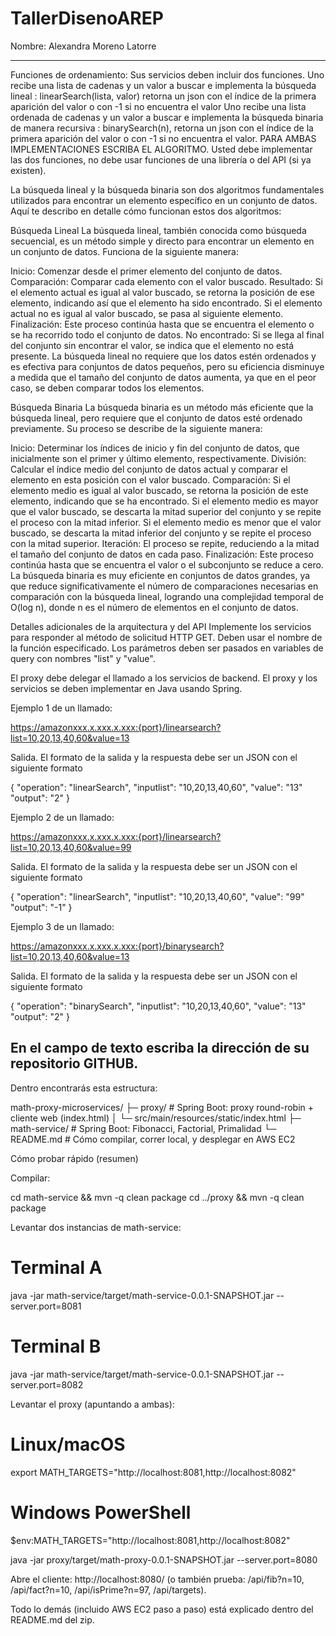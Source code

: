 # TallerDisenoAREP
Nombre: Alexandra Moreno Latorre 

---
Funciones de ordenamiento:
Sus servicios  deben incluir dos funciones. 
Uno recibe una lista de cadenas y un valor a buscar e implementa la búsqueda lineal :  linearSearch(lista, valor) retorna un json con el índice de la primera aparición del valor o con -1 si no encuentra el valor
Uno recibe una lista ordenada de cadenas y un valor a buscar e implementa la búsqueda binaria de manera recursiva : binarySearch(n), retorna un json con el índice de la primera aparición del valor o con -1 si no encuentra el valor.
PARA AMBAS IMPLEMENTACIONES ESCRIBA EL ALGORITMO. Usted debe implementar las dos funciones, no debe usar funciones de una librería o del API (si ya existen).
 
 
La búsqueda lineal y la búsqueda binaria son dos algoritmos fundamentales utilizados para encontrar un elemento específico en un conjunto de datos. Aquí te describo en detalle cómo funcionan estos dos algoritmos:

Búsqueda Lineal
La búsqueda lineal, también conocida como búsqueda secuencial, es un método simple y directo para encontrar un elemento en un conjunto de datos. Funciona de la siguiente manera:

Inicio: Comenzar desde el primer elemento del conjunto de datos.
Comparación: Comparar cada elemento con el valor buscado.
Resultado:
Si el elemento actual es igual al valor buscado, se retorna la posición de ese elemento, indicando así que el elemento ha sido encontrado.
Si el elemento actual no es igual al valor buscado, se pasa al siguiente elemento.
Finalización: Este proceso continúa hasta que se encuentra el elemento o se ha recorrido todo el conjunto de datos.
No encontrado: Si se llega al final del conjunto sin encontrar el valor, se indica que el elemento no está presente.
La búsqueda lineal no requiere que los datos estén ordenados y es efectiva para conjuntos de datos pequeños, pero su eficiencia disminuye a medida que el tamaño del conjunto de datos aumenta, ya que en el peor caso, se deben comparar todos los elementos.

Búsqueda Binaria
La búsqueda binaria es un método más eficiente que la búsqueda lineal, pero requiere que el conjunto de datos esté ordenado previamente. Su proceso se describe de la siguiente manera:

Inicio: Determinar los índices de inicio y fin del conjunto de datos, que inicialmente son el primer y último elemento, respectivamente.
División: Calcular el índice medio del conjunto de datos actual y comparar el elemento en esta posición con el valor buscado.
Comparación:
Si el elemento medio es igual al valor buscado, se retorna la posición de este elemento, indicando que se ha encontrado.
Si el elemento medio es mayor que el valor buscado, se descarta la mitad superior del conjunto y se repite el proceso con la mitad inferior.
Si el elemento medio es menor que el valor buscado, se descarta la mitad inferior del conjunto y se repite el proceso con la mitad superior.
Iteración: El proceso se repite, reduciendo a la mitad el tamaño del conjunto de datos en cada paso.
Finalización: Este proceso continúa hasta que se encuentra el valor o el subconjunto se reduce a cero.
La búsqueda binaria es muy eficiente en conjuntos de datos grandes, ya que reduce significativamente el número de comparaciones necesarias en comparación con la búsqueda lineal, logrando una complejidad temporal de O(log n), donde n es el número de elementos en el conjunto de datos.

 
Detalles adicionales de la arquitectura y del API
Implemente los servicios para responder al método de solicitud HTTP GET. Deben usar el nombre de la función especificado. Los parámetros deben ser pasados en variables de query con nombres "list" y "value".
 
El proxy debe delegar el llamado a los servicios de backend. El proxy y los servicios se deben implementar en Java usando Spring.
 
Ejemplo 1 de un llamado:
 
https://amazonxxx.x.xxx.x.xxx:{port}/linearsearch?list=10,20,13,40,60&value=13
 
Salida. El formato de la salida y la respuesta debe ser un JSON con el siguiente formato
 
{
 "operation": "linearSearch",
 "inputlist": "10,20,13,40,60",
 "value": "13"
 "output":  "2"
}
 
Ejemplo 2 de un llamado:
 
 
https://amazonxxx.x.xxx.x.xxx:{port}/linearsearch?list=10,20,13,40,60&value=99
 
Salida. El formato de la salida y la respuesta debe ser un JSON con el siguiente formato
 
{
 "operation": "linearSearch",
 "inputlist": "10,20,13,40,60",
 "value": "99"
 "output":  "-1"
}
 
 
Ejemplo 3 de un llamado:
 
 
https://amazonxxx.x.xxx.x.xxx:{port}/binarysearch?list=10,20,13,40,60&value=13
 
Salida. El formato de la salida y la respuesta debe ser un JSON con el siguiente formato
 
{
 "operation": "binarySearch",
 "inputlist": "10,20,13,40,60",
 "value": "13"
 "output":  "2"
}
 
 
En el campo de texto escriba la dirección de su repositorio GITHUB.
---

Dentro encontrarás esta estructura:

math-proxy-microservices/
├─ proxy/                 # Spring Boot: proxy round-robin + cliente web (index.html)
│  └─ src/main/resources/static/index.html
├─ math-service/          # Spring Boot: Fibonacci, Factorial, Primalidad
└─ README.md              # Cómo compilar, correr local, y desplegar en AWS EC2

Cómo probar rápido (resumen)

Compilar:

cd math-service && mvn -q clean package
cd ../proxy && mvn -q clean package


Levantar dos instancias de math-service:

# Terminal A
java -jar math-service/target/math-service-0.0.1-SNAPSHOT.jar --server.port=8081
# Terminal B
java -jar math-service/target/math-service-0.0.1-SNAPSHOT.jar --server.port=8082


Levantar el proxy (apuntando a ambas):

# Linux/macOS
export MATH_TARGETS="http://localhost:8081,http://localhost:8082"
# Windows PowerShell
$env:MATH_TARGETS="http://localhost:8081,http://localhost:8082"

java -jar proxy/target/math-proxy-0.0.1-SNAPSHOT.jar --server.port=8080


Abre el cliente:
http://localhost:8080/
(o también prueba: /api/fib?n=10, /api/fact?n=10, /api/isPrime?n=97, /api/targets).

Todo lo demás (incluido AWS EC2 paso a paso) está explicado dentro del README.md del zip.
